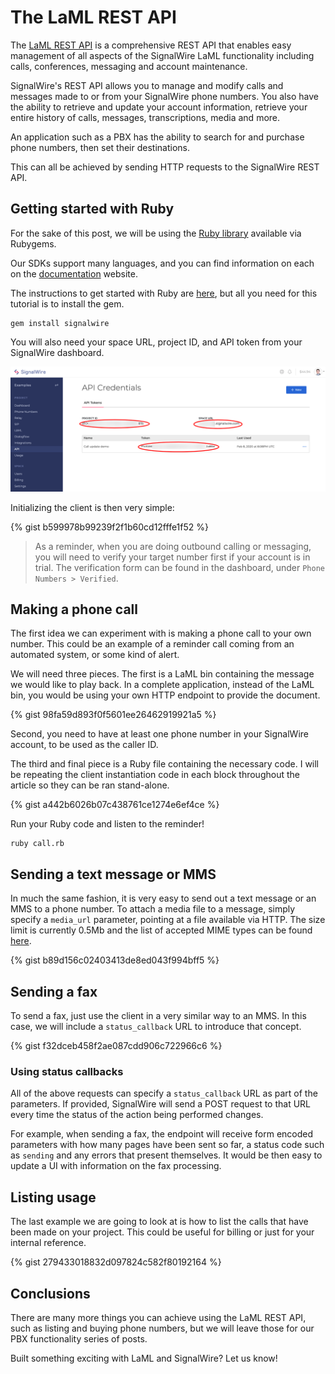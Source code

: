 # The LaML REST API

The [LaML REST API](https://docs.signalwire.com/topics/laml-api/#laml-rest-api) is a comprehensive REST API that enables easy management of all aspects of the SignalWire LaML functionality including calls, conferences, messaging and account maintenance.

SignalWire's REST API allows you to manage and modify calls and messages made to or from your SignalWire phone numbers. You also have the ability to retrieve and update your account information, retrieve your entire history of calls, messages, transcriptions, media and more.

An application such as a PBX has the ability to search for and purchase phone numbers, then set their destinations.

This can all be achieved by sending HTTP requests to the SignalWire REST API.

## Getting started with Ruby

For the sake of this post, we will be using the [Ruby library](https://github.com/signalwire/signalwire-ruby) available via Rubygems.

Our SDKs support many languages, and you can find information on each on the [documentation](https://docs.signalwire.com/topics/laml-api/#laml-rest-api-client-libraries-and-sdks) website.

The instructions to get started with Ruby are [here](https://docs.signalwire.com/topics/laml-api/#laml-rest-api-client-libraries-and-sdks-ruby), but all you need for this tutorial is to install the gem.

```shell
gem install signalwire
```

You will also need your space URL, project ID, and API token from your SignalWire dashboard.

![API Credentials](/assets/api_credentials.png)

Initializing the client is then very simple:

{% gist b599978b99239f2f1b60cd12fffe1f52 %}

> As a reminder, when you are doing outbound calling or messaging, you will need to verify your target number first if your account is in trial. The verification form can be found in the dashboard, under `Phone Numbers > Verified`.

## Making a phone call

The first idea we can experiment with is making a phone call to your own number. This could be an example of a reminder call coming from an automated system, or some kind of alert.

We will need three pieces. The first is a LaML bin containing the message we would like to play back. In a complete application, instead of the LaML bin, you would be using your own HTTP endpoint to provide the document.

{% gist 98fa59d893f0f5601ee26462919921a5 %}

Second, you need to have at least one phone number in your SignalWire account, to be used as the caller ID.

The third and final piece is a Ruby file containing the necessary code. I will be repeating the client instantiation code in each block throughout the article so they can be ran stand-alone.

{% gist a442b6026b07c438761ce1274e6ef4ce %}

Run your Ruby code and listen to the reminder!

```
ruby call.rb
```

## Sending a text message or MMS

In much the same fashion, it is very easy to send out a text message or an MMS to a phone number. To attach a media file to a message, simply specify a `media_url` parameter, pointing at a file available via HTTP. The size limit is currently 0.5Mb and the list of accepted MIME types can be found [here](https://docs.signalwire.com/topics/laml-xml/#messaging-laml-overview-mime-types).

{% gist b89d156c02403413de8ed043f994bff5 %}

## Sending a fax

To send a fax, just use the client in a very similar way to an MMS. In this case, we will include a `status_callback` URL to introduce that concept.

{% gist f32dceb458f2ae087cdd906c722966c6 %}

### Using status callbacks

All of the above requests can specify a `status_callback` URL as part of the parameters. If provided, SignalWire will send a POST request to that URL every time the status of the action being performed changes.

For example, when sending a fax, the endpoint will receive form encoded parameters with how many pages have been sent so far, a status code such as `sending` and any errors that present themselves. It would be then easy to update a UI with information on the fax processing.

## Listing usage

The last example we are going to look at is how to list the calls that have been made on your project. This could be useful for billing or just for your internal reference.

{% gist 279433018832d097824c582f80192164 %}

## Conclusions

There are many more things you can achieve using the LaML REST API, such as listing and buying phone numbers, but we will leave those for our PBX functionality series of posts.

Built something exciting with LaML and SignalWire? Let us know!